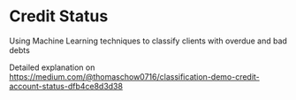 # Credit Status
Using Machine Learning techniques to classify clients with overdue and bad debts

Detailed explanation on https://medium.com/@thomaschow0716/classification-demo-credit-account-status-dfb4ce8d3d38
